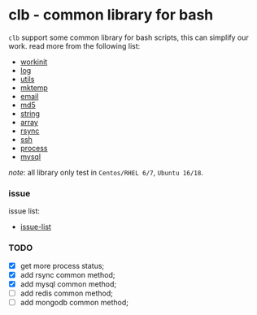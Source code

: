clb - common library for bash
=============================

`clb` support some common library for bash scripts, this can simplify our work. read more from the following list:

* [workinit](doc/workinit.md)
* [log](doc/log.md)
* [utils](doc/utils.md)
* [mktemp](doc/mktemp.md)
* [email](doc/email.md)
* [md5](doc/md5.md)
* [string](doc/string.md)
* [array](doc/array.md)
* [rsync](doc/rsync.md)
* [ssh](doc/ssh.md)
* [process](doc/process.md)
* [mysql](doc/mysql.md)

*note*: all library only test in `Centos/RHEL 6/7`, `Ubuntu 16/18`.

### issue

issue list:

* [issue-list](doc/issue-list.md)  

### TODO

- [x] get more process status;
- [x] add rsync common method;
- [x] add mysql common method;
- [ ] add redis common method;
- [ ] add mongodb common method;
